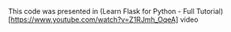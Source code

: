 This code was presented in (Learn Flask for Python - Full Tutorial)[https://www.youtube.com/watch?v=Z1RJmh_OqeA] video 